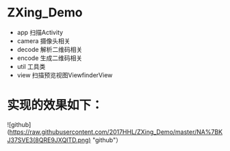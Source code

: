 # ZXing_Demo 
- app 扫描Activity
- camera 摄像头相关
- decode 解析二维码相关
- encode 生成二维码相关
- util 工具类
- view 扫描预览视图ViewfinderView

# 实现的效果如下：
![github](https://raw.githubusercontent.com/2017HHL/ZXing_Demo/master/NA%7BKJ37SVE3(8QRE9JXQITD.png) "github"）
